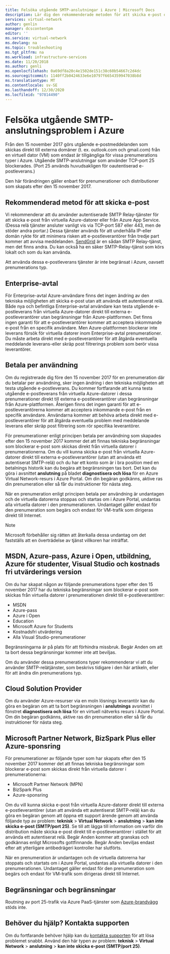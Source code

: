 ```yaml
---
title: Felsöka utgående SMTP-anslutningar i Azure | Microsoft Docs
description: Lär dig den rekommenderade metoden för att skicka e-post och felsöka problem med utgående SMTP-anslutningar i Azure.
services: virtual-network
author: genlin
manager: dcscontentpm
editor: ''
ms.service: virtual-network
ms.devlang: na
ms.topic: troubleshooting
ms.tgt_pltfrm: na
ms.workload: infrastructure-services
ms.date: 11/20/2018
ms.author: genli
ms.openlocfilehash: 0a69df8a20c4e1502de151c38c60b54667c2d4dc
ms.sourcegitcommit: 1140ff2b0424633e6e10797f6654359947038b8d
ms.translationtype: MT
ms.contentlocale: sv-SE
ms.lasthandoff: 12/30/2020
ms.locfileid: "97814490"
---
```

# <a name="troubleshoot-outbound-smtp-connectivity-problems-in-azure"></a>Felsöka utgående SMTP-anslutningsproblem i Azure

Från den 15 november 2017 görs utgående e-postmeddelanden som skickas direkt till externa domäner (t. ex. outlook.com och gmail.com) från en virtuell dator (VM) som endast är tillgängliga för vissa prenumerations typer i Azure. Utgående SMTP-anslutningar som använder TCP-port 25 blockerades. (Port 25 används huvudsakligen för oautentiserad e-postleverans.)

Den här förändringen gäller enbart för prenumerationer och distributioner som skapats efter den 15 november 2017.

## <a name="recommended-method-of-sending-email"></a>Rekommenderad metod för att skicka e-post

Vi rekommenderar att du använder autentiserade SMTP Relay-tjänster för att skicka e-post från virtuella Azure-datorer eller från Azure App Service. (Dessa relä tjänster ansluter vanligt vis via TCP-port 587 eller 443, men de stöder andra portar.) Dessa tjänster används för att underhålla IP-eller domän rykte för att minimera risken att e-postleverantörer från tredje part kommer att avvisa meddelanden. [SendGrid](https://sendgrid.com/partners/azure/) är en sådan SMTP Relay-tjänst, men det finns andra. Du kan också ha en säker SMTP-Relay-tjänst som körs lokalt och som du kan använda.

Att använda dessa e-postleverans tjänster är inte begränsat i Azure, oavsett prenumerations typ.

## <a name="enterprise-agreement"></a>Enterprise-avtal

För Enterprise-avtal Azure-användare finns det ingen ändring av den tekniska möjligheten att skicka e-post utan att använda ett autentiserat relä. Både nya och befintliga Enterprise-avtal användare kan testa utgående e-postleverans från virtuella Azure-datorer direkt till externa e-postleverantörer utan begränsningar från Azure-plattformen. Det finns ingen garanti för att e-postleverantörer kommer att acceptera inkommande e-post från en specifik användare. Men Azure-plattformen blockerar inte leverans försök för virtuella datorer inom Enterprise-avtal prenumerationer. Du måste arbeta direkt med e-postleverantörer för att åtgärda eventuella meddelande leverans-eller skräp post filtrerings problem som berör vissa leverantörer.

## <a name="pay-as-you-go"></a>Betala per användning

Om du registrerade dig före den 15 november 2017 för en prenumeration där du betalar per användning, sker ingen ändring i den tekniska möjligheten att testa utgående e-postleverans. Du kommer fortfarande att kunna testa utgående e-postleverans från virtuella Azure-datorer i dessa prenumerationer direkt till externa e-postleverantörer utan begränsningar från Azure-plattformen. Återigen finns det ingen garanti för att e-postleverantörerna kommer att acceptera inkommande e-post från en specifik användare. Användarna kommer att behöva arbeta direkt med e-postleverantörer för att åtgärda eventuella problem med meddelande leverans eller skräp post filtrering som rör specifika leverantörer.

För prenumerationer enligt principen betala per användning som skapades efter den 15 november 2017 kommer det att finnas tekniska begränsningar som blockerar e-post som skickas direkt från virtuella datorer i prenumerationerna. Om du vill kunna skicka e-post från virtuella Azure-datorer direkt till externa e-postleverantörer (utan att använda ett autentiserat SMTP-relä) och du har ett konto som är i bra position med en betalnings historik kan du begära att begränsningen tas bort. Det kan du göra i avsnittet **anslutning** på bladet **diagnostisera och lösa** för en Azure Virtual Network-resurs i Azure Portal. Om din begäran godkänns, aktive ras din prenumeration eller så får du instruktioner för nästa steg. 

När en prenumeration enligt principen betala per användning är undantagen och de virtuella datorerna stoppas och startas om i Azure Portal, undantas alla virtuella datorer i den prenumerationen. Undantaget gäller endast för den prenumeration som begärs och endast för VM-trafik som dirigeras direkt till Internet.

> [!NOTE]
> Microsoft förbehåller sig rätten att återkalla dessa undantag om det fastställs att en överträdelse av tjänst villkoren har inträffat.

## <a name="msdn-azure-pass-azure-in-open-education-azure-for-students-visual-studio-and-free-trial"></a>MSDN, Azure-pass, Azure i Open, utbildning, Azure för studenter, Visual Studio och kostnads fri utvärderings version

Om du har skapat någon av följande prenumerations typer efter den 15 november 2017 har du tekniska begränsningar som blockerar e-post som skickas från virtuella datorer i prenumerationen direkt till e-postleverantörer:
- MSDN
- Azure-pass
- Azure i Open
- Education
- Microsoft Azure for Students
- Kostnadsfri utvärdering
- Alla Visual Studio-prenumerationer  

Begränsningarna är på plats för att förhindra missbruk. Begär Anden om att ta bort dessa begränsningar kommer inte att beviljas.

Om du använder dessa prenumerations typer rekommenderar vi att du använder SMTP-relätjänster, som beskrivs tidigare i den här artikeln, eller för att ändra din prenumerations typ.

## <a name="cloud-solution-provider"></a>Cloud Solution Provider

Om du använder Azure-resurser via en moln lösnings leverantör kan du göra en begäran om att ta bort begränsningen i **anslutnings** avsnittet i fönstret **diagnostisera och lösa** för en virtuell nätverks resurs i Azure Portal. Om din begäran godkänns, aktive ras din prenumeration eller så får du instruktioner för nästa steg.

## <a name="microsoft-partner-network-bizspark-plus-or-azure-sponsorship"></a>Microsoft Partner Network, BizSpark Plus eller Azure-sponsring

För prenumerationer av följande typer som har skapats efter den 15 november 2017 kommer det att finnas tekniska begränsningar som blockerar e-post som skickas direkt från virtuella datorer i prenumerationerna:

- Microsoft Partner Network (MPN)
- BizSpark Plus
- Azure-sponsring

Om du vill kunna skicka e-post från virtuella Azure-datorer direkt till externa e-postleverantörer (utan att använda ett autentiserat SMTP-relä) kan du göra en begäran genom att öppna ett support ärende genom att använda följande typ av problem: **teknisk**  >  **Virtual Network**  >  **anslutning**  >  **kan inte skicka e-post (SMTP/port 25)**. Se till att lägga till information om varför din distribution måste skicka e-post direkt till e-postleverantörer i stället för att använda ett autentiserat relä. Begär Anden kommer att granskas och godkännas enligt Microsofts gottfinnande. Begär Anden beviljas endast efter att ytterligare antibedrägeri kontroller har slutförts. 

När en prenumeration är undantagen och de virtuella datorerna har stoppats och startats om i Azure Portal, undantas alla virtuella datorer i den prenumerationen. Undantaget gäller endast för den prenumeration som begärs och endast för VM-trafik som dirigeras direkt till Internet.

## <a name="restrictions-and-limitations"></a>Begränsningar och begränsningar

Routning av port 25-trafik via Azure PaaS-tjänster som [Azure-brandvägg](https://azure.microsoft.com/services/azure-firewall/) stöds inte.

## <a name="need-help-contact-support"></a>Behöver du hjälp? Kontakta supporten

Om du fortfarande behöver hjälp kan du [kontakta supporten](https://portal.azure.com/?#blade/Microsoft_Azure_Support/HelpAndSupportBlade) för att lösa problemet snabbt. Använd den här typen av problem: **teknisk**  >  **Virtual Network**  >  **anslutning**  >  **kan inte skicka e-post (SMTP/port 25)**.
